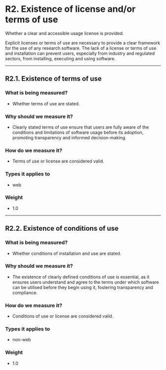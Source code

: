 # R2. Existence of license and/or terms of use 

Whether a clear and accessible usage license is provided.

Explicit licenses or terms of use are necessary to provide a clear framework for the use of any research software. The lack of a license or terms of use and installation can prevent users, especially from industry and regulated sectors, from installing, executing and using software.


--- 


## R2.1. Existence of terms of use
    
### What is being measured? 

- Whether terms of use are stated. 

### Why should we measure it? 

- Clearly stated terms of use ensure that users are fully aware of the conditions and limitations of software usage before its adoption, promoting transparency and informed decision-making. 

### How do we measure it? 

- Terms of use or license are considered valid. 

### Types it applies to 

- web

### Weight 

- 1.0

--- 


## R2.2. Existence of conditions of use


### What is being measured? 

- Whether conditions of installation and use are stated. 

### Why should we measure it? 

- The existence of clearly defined conditions of use is essential, as it ensures users understand and agree to the terms under which software can be utilised before they begin using it, fostering transparency and compliance. 

### How do we measure it? 

- Conditions of use or license are considered valid. 

### Types it applies to

- non-web

### Weight 

- 1.0